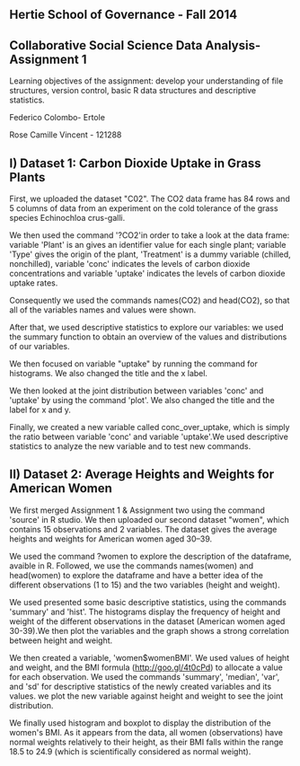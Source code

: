 Hertie School of Governance - Fall 2014
---------------------------------------

Collaborative Social Science Data Analysis- Assignment 1
--------------------------------------------------------

Learning objectives of the assignment: develop your understanding of file structures, version control, basic R data structures and descriptive statistics.

Federico Colombo- Ertole

Rose Camille Vincent - 121288 



I) Dataset 1: Carbon Dioxide Uptake in Grass Plants
---------------------------------------------------

First, we uploaded the dataset "C02". The CO2 data frame has 84 rows and 5 columns of data from an experiment on the cold tolerance of the grass species Echinochloa crus-galli.

We then used the command '?CO2'in order to take a look at the data frame: variable 'Plant' is an gives an identifier value for each single plant; variable 'Type' gives the origin of the plant, 'Treatment' is a dummy variable (chilled, nonchilled), variable 'conc' indicates the levels of carbon dioxide concentrations and variable 'uptake' indicates the levels of carbon dioxide uptake rates.

Consequently we used the commands names(CO2) and head(CO2), so that all of the variables
names and values were shown.

After that, we used descriptive statistics to explore our variables: we used the summary 
function to obtain an overview of the values and distributions of our variables.

We then focused on variable "uptake" by running the command for histograms. We also changed
the title and the x label.

We then looked at the joint distribution between variables 'conc' and 'uptake' by using the 
command 'plot'. We also changed the title and the label for x and y. 

Finally, we created a new variable called conc_over_uptake, which is simply the ratio between 
variable 'conc' and variable 'uptake'.We used descriptive statistics to analyze the new variable
and to test new commands.


II) Dataset 2: Average Heights and Weights for American Women
--------------------------------------------------------------

We first merged Assignment 1 & Assignment two using the command 'source' in R studio. 
We then uploaded our second dataset "women", which contains 15 observations and 2 variables. The dataset gives the average heights and weights for American women aged 30–39.

We used the command ?women to explore the description of the dataframe, avaible in R. Followed, we use the commands names(women) and head(women) to explore the dataframe and have a better idea of the different observations (1 to 15) and the two variables (height and weight). 

We used presented some basic descriptive statistics, using the commands 'summary' and 'hist'. The histograms display the frequency of height and weight of the different observations in the dataset (American women aged 30-39).We then plot the variables and the graph shows a strong correlation between height and weight. 

We then created a variable, 'women$womenBMI'. We used values of height and weight, and the BMI formula (http://goo.gl/4t0cPd) to allocate a value for each observation. We used the commands 'summary', 'median', 'var', and 'sd' for descriptive statistics of the newly created variables and its values. we plot the new variable against height and weight to see the joint distribution.  

We finally used histogram and boxplot to display the distribution of the women's BMI. As it appears from the data, all women (observations) have normal weights relatively to their height, as their BMI falls within the range 18.5 to 24.9 (which is scientifically considered as normal weight).


